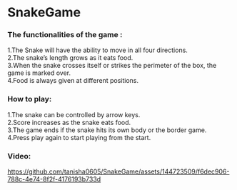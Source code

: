 # SnakeGame
### The functionalities of the game :
1.The Snake will have the ability to move in all four directions. <br>
2.The snake’s length grows as it eats food.<br>
3.When the snake crosses itself or strikes the perimeter of the box, 
the game is marked over. <br>
4.Food is always given at different positions.
### How to play:
1.The snake can be controlled by arrow keys. <br>
2.Score increases as the snake eats food. <br>
3.The game ends if the snake hits its own body or the border game.<br>
4.Press play again to start playing from the start.
### Video:

https://github.com/tanisha0605/SnakeGame/assets/144723509/f6dec906-788c-4e74-8f2f-4176193b733d

